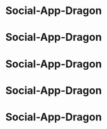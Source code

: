 # Social-App-Dragon
# Social-App-Dragon
# Social-App-Dragon
# Social-App-Dragon
# Social-App-Dragon
